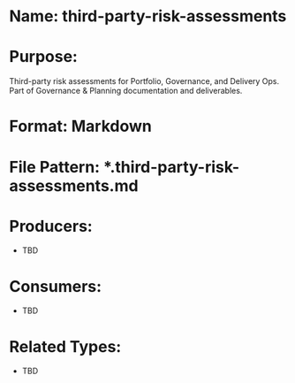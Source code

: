 # Name: third-party-risk-assessments

# Purpose:
Third-party risk assessments for Portfolio, Governance, and Delivery Ops. Part of Governance & Planning documentation and deliverables.

# Format: Markdown

# File Pattern: *.third-party-risk-assessments.md

# Producers:
- TBD

# Consumers:
- TBD

# Related Types:
- TBD
